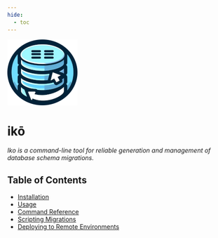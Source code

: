 ```yaml
---
hide:
  - toc
---
```


![iko](images/logo.png)

# ikō

_Iko is a command-line tool for reliable generation and management of database
schema migrations._

## Table of Contents

- [Installation](installation.md)
- [Usage](usage.md)
- [Command Reference](commands.md)
- [Scripting Migrations](scripting.md)
- [Deploying to Remote Environments](deploying.md)
